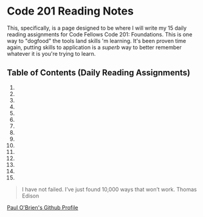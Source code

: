 # Code 201 Reading Notes

This, specifically, is a page designed to be where I will write my 15 daily reading assignments for Code Fellows Code 201: Foundations. This is one way to "dogfood" the tools Iand skills 'm learning. It's been proven time again, putting skills to application is a _superb_ way to better remember whatever it is you're trying to learn.

## Table of Contents (Daily Reading Assignments)

1.

2.

3.

4.

5.

6.

7.

8.

9.

10.

11.

12.

13.

14.

15.

> I have not failed. I’ve just found 10,000 ways that won’t work.
Thomas Edison

[Paul O'Brien's Github Profile](https://github.com/PVOBrien)
